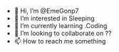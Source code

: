 - 👋 Hi, I’m @EmeGonp7
- 👀 I’m interested in Sleeping
- 🌱 I’m currently learning .Coding
- 💞️ I’m looking to collaborate on ??
- 📫 How to reach me something

<!---
EmeGonp7/EmeGonp7 is a ✨ special ✨ repository because its `README.md` (this file) appears on your GitHub profile.
You can click the Preview link to take a look at your changes.
--->
